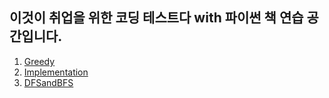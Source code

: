 ## 이것이 취업을 위한 코딩 테스트다 with 파이썬 책 연습 공간입니다.


1. [Greedy](https://github.com/emodel98/CodingTest/tree/main/Practice/Greedy) 
2. [Implementation](https://github.com/emodel98/CodingTest/tree/main/Practice/Implementation)
3. [DFSandBFS](https://github.com/emodel98/CodingTest/tree/main/Practice/DFSandBFS)
